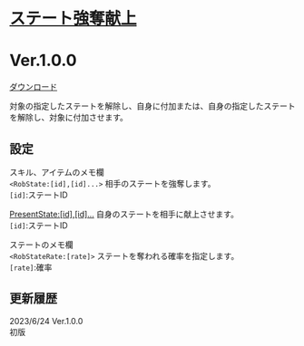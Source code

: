 # [ステート強奪献上](https://raw.githubusercontent.com/nuun888/MZ/master/NUUN_RobPresentState.js)
# Ver.1.0.0
[ダウンロード](https://raw.githubusercontent.com/nuun888/MZ/master/NUUN_RobPresentState.js)  

対象の指定したステートを解除し、自身に付加または、自身の指定したステートを解除し、対象に付加させます。  

## 設定
スキル、アイテムのメモ欄  
`<RobState:[id],[id]...>` 相手のステートを強奪します。  
`[id]`:ステートID  

<PresentState:[id],[id]...> 自身のステートを相手に献上させます。  
`[id]`:ステートID  

ステートのメモ欄  
`<RobStateRate:[rate]>`  ステートを奪われる確率を指定します。  
`[rate]`:確率  

## 更新履歴
2023/6/24 Ver.1.0.0  
初版  
